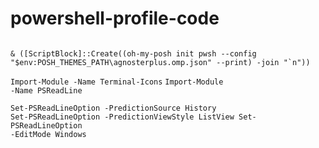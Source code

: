 # powershell-profile-code

<code>
& ([ScriptBlock]::Create((oh-my-posh init pwsh --config "$env:POSH_THEMES_PATH\agnosterplus.omp.json" --print) -join "`n"))</code>

<code>Import-Module -Name Terminal-Icons</code>
<code>Import-Module -Name PSReadLine</code>

<code>Set-PSReadLineOption -PredictionSource History
Set-PSReadLineOption -PredictionViewStyle ListView
Set-PSReadLineOption -EditMode Windows
</code>
